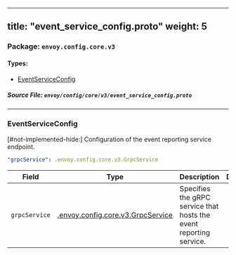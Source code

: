 
---
title: "event_service_config.proto"
weight: 5
---

<!-- Code generated by solo-kit. DO NOT EDIT. -->


### Package: `envoy.config.core.v3` 
#### Types:


- [EventServiceConfig](#eventserviceconfig)
  



##### Source File: `envoy/config/core/v3/event_service_config.proto`





---
### EventServiceConfig

 
[#not-implemented-hide:]
Configuration of the event reporting service endpoint.

```yaml
"grpcService": .envoy.config.core.v3.GrpcService

```

| Field | Type | Description | Default |
| ----- | ---- | ----------- |----------- | 
| `grpcService` | [.envoy.config.core.v3.GrpcService](../grpc_service.proto.sk/#grpcservice) | Specifies the gRPC service that hosts the event reporting service. |  |





<!-- Start of HubSpot Embed Code -->
<script type="text/javascript" id="hs-script-loader" async defer src="//js.hs-scripts.com/5130874.js"></script>
<!-- End of HubSpot Embed Code -->
